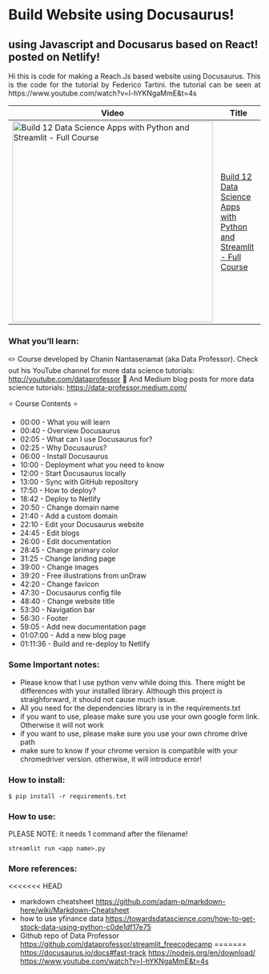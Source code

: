 # Build Website using Docusaurus!

## using Javascript and Docusarus based on React! posted on Netlify!

<p align="justify"> Hi this is code for making a Reach.Js based website using Docusaurus. This is the code for the tutorial by Federico Tartini. the tutorial can be seen at https://www.youtube.com/watch?v=I-hYKNgaMmE&t=4s

Video | Title
---|---
<a href="https://youtu.be/I-hYKNgaMmE"><img src="http://img.youtube.com/vi/I-hYKNgaMmE/0.jpg" alt="Build 12 Data Science Apps with Python and Streamlit - Full Course" title="Build and deploy a documentation website using Docusaurus 2" width="400" /></a> | [Build 12 Data Science Apps with Python and Streamlit - Full Course](https://youtu.be/I-hYKNgaMmE)

### What you’ll learn:

  ✏️ Course developed by Chanin Nantasenamat (aka Data Professor). Check out his YouTube channel for more data science tutorials: http://youtube.com/dataprofessor
🔗 And Medium blog posts for more data science tutorials: https://data-professor.medium.com/

⭐️ Course Contents ⭐️
- 00:00 - What you will learn
- 00:40 - Overview Docusaurus
- 02:05 - What can I use Docusaurus for?
- 02:25 - Why Docusaurus?
- 06:00 - Install Docusaurus
- 10:00 - Deployment what you need to know
- 12:00 - Start Docusaurus locally
- 13:00 - Sync with GitHub repository
- 17:50 - How to deploy?
- 18:42 - Deploy to Netlify
- 20:50 - Change domain name
- 21:40 - Add a custom domain
- 22:10 - Edit your Docusaurus website
- 24:45 - Edit blogs
- 26:00 - Edit documentation
- 28:45 - Change primary color
- 31:25 - Change landing page
- 39:00 - Change images
- 39:20 - Free illustrations from unDraw
- 42:20 - Change favicon
- 47:30 - Docusaurus config file
- 48:40 - Change website title
- 53:30 - Navigation bar
- 56:30 - Footer
- 59:05 - Add new documentation page
- 01:07:00 - Add a new blog page
- 01:11:36 - Build and re-deploy to Netlify

### Some Important notes:

- Please know that I use python venv while doing this. There might be differences with your installed library. Although this project is straighforward, it should not cause much issue.
- All you need for the dependencies library is in the requirements.txt
- if you want to use, please make sure you use your own google form link. Otherwise it will not work
- if you want to use, please make sure you use your own chrome drive path
- make sure to know if your chrome version is compatible with your chromedriver version. otherwise, it will introduce error! 

### How to install:

```
$ pip install -r requirements.txt
```

### How to use:

PLEASE NOTE: it needs 1 command after the filename!

```
streamlit run <app name>.py
```

### More references:

<<<<<<< HEAD
- markdown cheatsheet https://github.com/adam-p/markdown-here/wiki/Markdown-Cheatsheet
- how to use yfinance data https://towardsdatascience.com/how-to-get-stock-data-using-python-c0de1df17e75
- Github repo of Data Professor https://github.com/dataprofessor/streamlit_freecodecamp
=======
https://docusaurus.io/docs#fast-track
https://nodejs.org/en/download/
https://www.youtube.com/watch?v=I-hYKNgaMmE&t=4s
